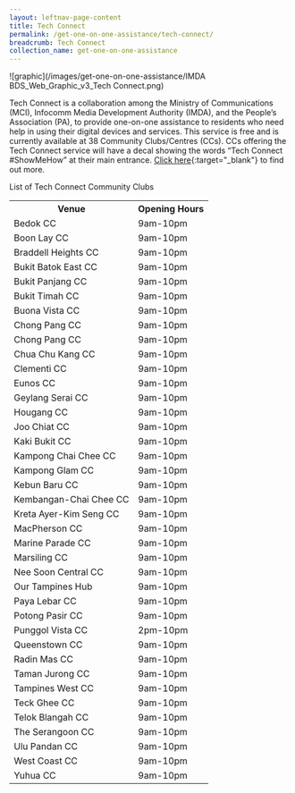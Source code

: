 ```yaml
---
layout: leftnav-page-content
title: Tech Connect
permalink: /get-one-on-one-assistance/tech-connect/
breadcrumb: Tech Connect
collection_name: get-one-on-one-assistance
---
```


![graphic](/images/get-one-on-one-assistance/IMDA BDS_Web_Graphic_v3_Tech Connect.png)

Tech Connect is a collaboration among the Ministry of Communications (MCI), Infocomm Media Development Authority (IMDA), and the People’s Association (PA), to provide one-on-one assistance to residents who need help in using their digital devices and services. This service is free and is currently available at 38 Community Clubs/Centres (CCs). CCs offering the Tech Connect service will have a decal showing the words “Tech Connect #ShowMeHow” at their main entrance. [Click here](https://www.pa.gov.sg/engage/connect-with-government/tech-connect-brochures){:target="_blank"} to find out more.

List of Tech Connect Community Clubs<br>

<table>
  <th><b>Venue</b></th>
  <th><b>Opening Hours</b></th>
<tr>
  <td>Bedok CC</td>
  <td>9am-10pm</td>
</tr>
<tr>
  <td>Boon Lay CC</td>
  <td>9am-10pm</td>
</tr>
<tr>
  <td>Braddell Heights CC</td>
  <td>9am-10pm</td>
</tr>
<tr>
  <td>Bukit Batok East CC</td>
  <td>9am-10pm</td>
</tr>
<tr>
  <td>Bukit Panjang CC</td>
  <td>9am-10pm</td>
</tr>
<tr>
  <td>Bukit Timah CC</td>
  <td>9am-10pm</td>
</tr>
<tr>
  <td>Buona Vista CC</td>
  <td>9am-10pm</td>
</tr>
<tr>
  <td>Chong Pang CC</td>
  <td>9am-10pm</td>
</tr>
<tr>
  <td>Chong Pang CC</td>
  <td>9am-10pm</td>
</tr>
<tr>
  <td>Chua Chu Kang CC</td>
  <td>9am-10pm</td>
</tr>
<tr>
  <td>Clementi CC</td>
  <td>9am-10pm</td>
</tr>
<tr>
  <td>Eunos CC</td>
  <td>9am-10pm</td>
</tr>
<tr>
  <td>Geylang Serai CC</td>
  <td>9am-10pm</td>
</tr>
<tr>
  <td>Hougang CC</td>
  <td>9am-10pm</td>
</tr>
<tr>
  <td>Joo Chiat CC</td>
  <td>9am-10pm</td>
</tr>
<tr>
  <td>Kaki Bukit CC</td>
  <td>9am-10pm</td>
</tr>
<tr>
  <td>Kampong Chai Chee CC</td>
  <td>9am-10pm</td>
</tr>
<tr>
  <td>Kampong Glam CC</td>
  <td>9am-10pm</td>
</tr>
<tr>
  <td>Kebun Baru CC</td>
  <td>9am-10pm</td>
</tr>
<tr>
  <td>Kembangan-Chai Chee CC</td>
  <td>9am-10pm</td>
</tr>
<tr>
  <td>Kreta Ayer-Kim Seng CC</td>
  <td>9am-10pm</td>
</tr>
<tr>
  <td>MacPherson CC</td>
  <td>9am-10pm</td>
</tr>
<tr>
  <td>Marine Parade CC</td>
  <td>9am-10pm</td>
</tr>
<tr>
  <td>Marsiling CC</td>
  <td>9am-10pm</td>
</tr>
<tr>
  <td>Nee Soon Central CC</td>
  <td>9am-10pm</td>
</tr>
<tr>
  <td>Our Tampines Hub</td>
  <td>9am-10pm</td>
</tr>
<tr>
  <td>Paya Lebar CC</td>
  <td>9am-10pm</td>
</tr>
<tr>
  <td>Potong Pasir CC</td>
  <td>9am-10pm</td>
</tr>
<tr>
  <td>Punggol Vista CC</td>
  <td>2pm-10pm</td>
</tr>
<tr>
  <td>Queenstown CC</td>
  <td>9am-10pm</td>
</tr>
<tr>
  <td>Radin Mas CC</td>
  <td>9am-10pm</td>
</tr>
<tr>
  <td>Taman Jurong CC</td>
  <td>9am-10pm</td>
</tr>
<tr>
  <td>Tampines West CC</td>
  <td>9am-10pm</td>
</tr>
<tr>
  <td>Teck Ghee CC</td>
  <td>9am-10pm</td>
</tr>
<tr>
  <td>Telok Blangah CC</td>
  <td>9am-10pm</td>
</tr>
<tr>
  <td>The Serangoon CC</td>
  <td>9am-10pm</td>
</tr>
<tr>
  <td>Ulu Pandan CC</td>
  <td>9am-10pm</td>
</tr>
<tr>
  <td>West Coast CC</td>
  <td>9am-10pm</td>
</tr>
<tr>
  <td>Yuhua CC</td>
  <td>9am-10pm</td>
</tr>
</table>
